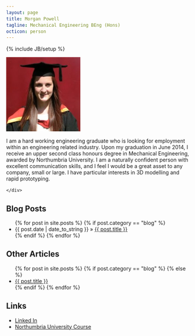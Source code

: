 ```yaml
---
layout: page
title: Morgan Powell
tagline: Mechanical Engineering BEng (Hons)
octicon: person
---
```

{% include JB/setup %}

<div class="row">
    <div class="col-md-3">
        <img src="assets/img/profile.jpg" 
             alt="Graduate of Northumbria University"
             class="img-circle" >
    </div>
    <div class="col-md-9">

I am a hard working engineering graduate who is looking for employment within an engineering related industry. Upon my graduation in June 2014, I receive an upper second class honours degree in Mechanical Engineering, awarded by Northumbria University. I am a naturally confident person with excellent communication skills, and I feel I would be a great asset to any company, small or large.
I have particular interests in 3D modelling and rapid prototyping.

    </div>
</div>

## Blog Posts

<ul class="posts">
  {% for post in site.posts %}
    {% if post.category == "blog" %}
      <li>
        <span>{{ post.date | date_to_string }}</span> &raquo; 
        <a href="{{ BASE_PATH }}{{ post.url }}" title="{{post.title}} : {{post.tagline}}">{{ post.title }}</a>
      </li>
    {% endif %}
  {% endfor %}
</ul>

## Other Articles

<ul class="posts">
  {% for post in site.posts %}
    {% if post.category == "blog" %}
    {% else %}
      <li>
        <a href="{{ BASE_PATH }}{{ post.url }}" title="{{post.title}} : {{post.tagline}}">{{ post.title }}</a>
      </li>
    {% endif %}
  {% endfor %}
</ul>

## Links

* [Linked In][linkedin]
* [Northumbria University Course][mecheng]


[linkedin]: http://uk.linkedin.com/pub/morgan-powell/88/811/6a7 "Morgan Powell's Linked In Profile"
[mecheng]: http://www.northumbria.ac.uk/study-at-northumbria/courses/mechanical-engineering-uusmee1/ "Mechanical Engineering BEng (Hons)"